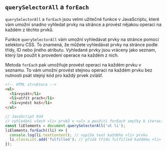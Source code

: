 ## `querySelectorAll` a `forEach`

`querySelectorAll` a `forEach` jsou velmi užitečné funkce v JavaScriptu, které vám umožní snadno vyhledat prvky na stránce a provést nějakou operaci na každém z těchto prvků.

Funkce `querySelectorAll` vám umožní vyhledávat prvky na stránce pomocí selektoru CSS. To znamená, že můžete vyhledávat prvky na stránce podle třídy, ID nebo jiného atributu. Vyhledané prvky jsou vráceny jako seznam, který lze použít k provedení operace na každém z nich.

Metoda `forEach` pak umožňuje provést operaci na každém prvku v seznamu. To vám umožní provést stejnou operaci na každém prvku bez nutnosti psát stejný kód pro každý prvek zvlášť.

```html
<!-- HTML struktura -->
<ul>
  <li>vysát</li>
  <li>utřít prach</li>
  <li>vynést koš</li>
</ul>
```

```js
// JavaScript kód
// vyhledání všech <li> prvků v <ul> a použití forEach smyčky k iteraci přes každý prvek
const liElements = document.querySelectorAll('ul li');
liElements.forEach((li) => {
  console.log(li.textContent); // vypíše text každého <li> prvku
  li.classList.add('fulfilled'); // přidá třídu fulfilled každému <li> prvku
});
```
